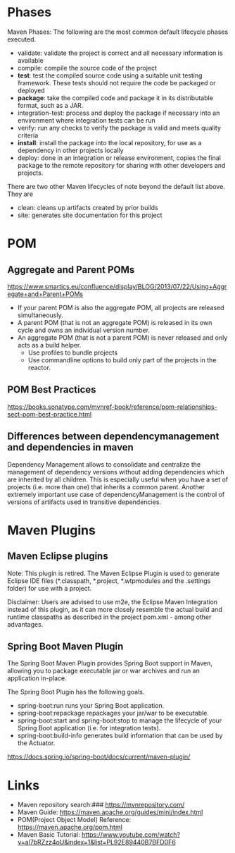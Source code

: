 # Phases
Maven Phases: The following are the most common default lifecycle phases executed.
* validate: validate the project is correct and all necessary information is available
* compile: compile the source code of the project
* **test**: test the compiled source code using a suitable unit testing framework. These tests should not require the code be packaged or deployed
* **package**: take the compiled code and package it in its distributable format, such as a JAR. 
* integration-test: process and deploy the package if necessary into an environment where integration tests can be run
* verify: run any checks to verify the package is valid and meets quality criteria
* **install**: install the package into the local repository, for use as a dependency in other projects locally
* deploy: done in an integration or release environment, copies the final package to the remote repository for sharing with other developers and projects.

There are two other Maven lifecycles of note beyond the default list above. They are
* clean: cleans up artifacts created by prior builds
* site: generates site documentation for this project


# POM
## Aggregate and Parent POMs
https://www.smartics.eu/confluence/display/BLOG/2013/07/22/Using+Aggregate+and+Parent+POMs

* If your parent POM is also the aggregate POM, all projects are released simultaneously.
* A parent POM (that is not an aggregate POM) is released in its own cycle and owns an individual version number.
* An aggregate POM (that is not a parent POM) is never released and only acts as a build helper.
    * Use profiles to bundle projects
    * Use commandline options to build only part of the projects in the reactor.

 
## POM Best Practices
https://books.sonatype.com/mvnref-book/reference/pom-relationships-sect-pom-best-practice.html

## Differences between dependencymanagement and dependencies in maven
Dependency Management allows to consolidate and centralize the management of dependency versions without adding dependencies which are inherited by all children. This is especially useful when you have a set of projects (i.e. more than one) that inherits a common parent.
Another extremely important use case of dependencyManagement is the control of versions of artifacts used in transitive dependencies. 

# Maven Plugins
## Maven Eclipse plugins
Note: This plugin is retired. The Maven Eclipse Plugin is used to generate Eclipse IDE files (*.classpath, *.project, *.wtpmodules and the .settings folder) for use with a project.

Disclaimer: Users are advised to use m2e, the Eclipse Maven Integration instead of this plugin, as it can more closely resemble the actual build and runtime classpaths as described in the project pom.xml - among other advantages. 

## Spring Boot Maven Plugin
The Spring Boot Maven Plugin provides Spring Boot support in Maven, allowing you to package executable jar or war archives and run an application in-place.

The Spring Boot Plugin has the following goals.
* spring-boot:run runs your Spring Boot application.
* spring-boot:repackage repackages your jar/war to be executable.
* spring-boot:start and spring-boot:stop to manage the lifecycle of your Spring Boot application (i.e. for integration tests).
* spring-boot:build-info generates build information that can be used by the Actuator.

https://docs.spring.io/spring-boot/docs/current/maven-plugin/

# Links
* Maven repository search:###  https://mvnrepository.com/
* Maven Guide: https://maven.apache.org/guides/mini/index.html
* POM(Project Object Model) Reference: https://maven.apache.org/pom.html
* Maven Basic Tutorial: https://www.youtube.com/watch?v=al7bRZzz4oU&index=1&list=PL92E89440B7BFD0F6